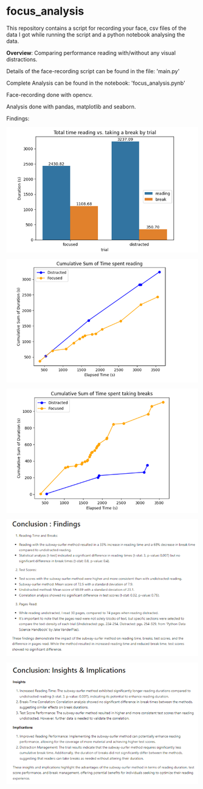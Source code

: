# focus_analysis

This repository contains a script for recording your face, csv files of the data I got while running the script and a python notebook analysing the data.

**Overview**: Comparing performance reading with/without any visual distractions.

Details of the face-recording script can be found in the file: 'main.py'

Complete Analysis can be found in the notebook: 'focus_analysis.pynb'

Face-recording done with opencv.

Analysis done with pandas, matplotlib and seaborn.

Findings:


![](https://github.com/JadePablo/focus_analysis/blob/main/the%20goodies/graph%201.PNG)

![](https://github.com/JadePablo/focus_analysis/blob/main/the%20goodies/graph%202.PNG)

![](https://github.com/JadePablo/focus_analysis/blob/main/the%20goodies/graph%203.PNG)

![](https://github.com/JadePablo/focus_analysis/blob/main/the%20goodies/findings%201.PNG)

![](https://github.com/JadePablo/focus_analysis/blob/main/the%20goodies/findings%202.PNG)






































